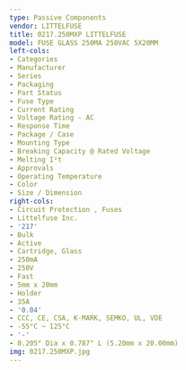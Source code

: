 ```yaml
---
type: Passive Components
vendor: LITTELFUSE
title: 0217.250MXP LITTELFUSE
model: FUSE GLASS 250MA 250VAC 5X20MM
left-cols:
- Categories
- Manufacturer
- Series
- Packaging 
- Part Status
- Fuse Type
- Current Rating
- Voltage Rating - AC
- Response Time
- Package / Case
- Mounting Type
- Breaking Capacity @ Rated Voltage
- Melting I²t
- Approvals
- Operating Temperature
- Color
- Size / Dimension
right-cols:
- Circuit Protection , Fuses
- Littelfuse Inc.
- '217'
- Bulk 
- Active
- Cartridge, Glass
- 250mA
- 250V
- Fast
- 5mm x 20mm
- Holder
- 35A
- '0.04'
- CCC, CE, CSA, K-MARK, SEMKO, UL, VDE
- -55°C ~ 125°C
- '-'
- 0.205" Dia x 0.787" L (5.20mm x 20.00mm)
img: 0217.250MXP.jpg
---
```

